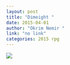 ```yaml
---
layout: post
title: "Dimeight "
date: 2015-04-01
author: "Okrim Nemir "
link: "no link"
categories: 2015 rpg
---
```

![]({{site.url}}/2015images/Dimeight.jpg)
